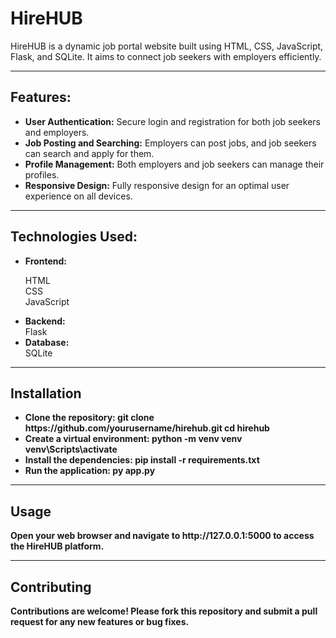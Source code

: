 # HireHUB
<p>HireHUB is a dynamic job portal website built using HTML, CSS, JavaScript, Flask, and SQLite. It aims to connect job seekers with employers efficiently.</p>
<hr>

## Features:
<ul> 
    <li>
    <b>User Authentication:</b> 
    Secure login and registration for both job seekers and employers.</li>
    <li>
    <b>Job Posting and Searching:</b>
    Employers can post jobs, and job seekers can search and apply for them.</li>
    <li>
    <b>Profile Management:</b>
    Both employers and job seekers can manage their profiles.</li>
    <li>
    <b>Responsive Design:</b> 
    Fully responsive design for an optimal user experience on all devices.</li>
</ul>
<hr>

## Technologies Used:
<ul>
    <li>
    <b>Frontend:</b>
      <p>HTML<br>CSS<br>JavaScript</p>
    </li>
    <li>
    <b>Backend:</b><br>Flask
    </li>
    <li>
    <b>Database:</b><br>SQLite
    </li>
</ul>
<hr>

## Installation
<ul>
    <li>
    <b>Clone the repository:<b>
    git clone https://github.com/yourusername/hirehub.git cd hirehub
    <li>Create a virtual environment: python -m venv venv venv\Scripts\activate</li>
    <li>Install the dependencies: pip install -r requirements.txt</li>
    <li>Run the application: py app.py</li>
</ul>
<hr>

## Usage
<p>Open your web browser and navigate to http://127.0.0.1:5000 to access the HireHUB platform.</p>
<hr>

## Contributing 
<p>Contributions are welcome! Please fork this repository and submit a pull request for any new features or bug fixes.</p>